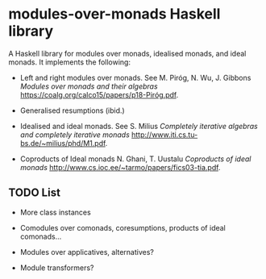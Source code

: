 modules-over-monads Haskell library
===================================

A Haskell library for modules over monads, idealised monads, and ideal monads. It implements the following:

* Left and right modules over monads. See M. Piróg, N. Wu, J. Gibbons *Modules over monads and their algebras* <https://coalg.org/calco15/papers/p18-Piróg.pdf>.

* Generalised resumptions (ibid.)

* Idealised and ideal monads. See S. Milius *Completely iterative algebras and completely iterative monads* <http://www.iti.cs.tu-bs.de/~milius/phd/M1.pdf>.

* Coproducts of Ideal monads N. Ghani, T. Uustalu *Coproducts of ideal monads* <http://www.cs.ioc.ee/~tarmo/papers/fics03-tia.pdf>.

TODO List
---------

* More class instances

* Comodules over comonads, coresumptions, products of ideal comonads...

* Modules over applicatives, alternatives?

* Module transformers?

